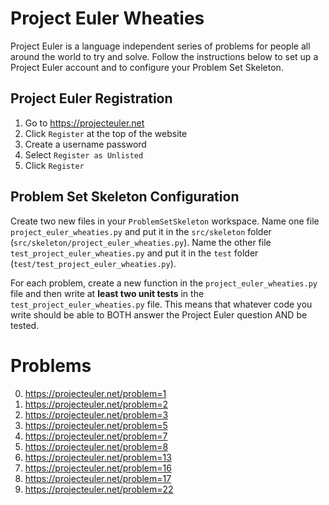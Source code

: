 # Project Euler Wheaties

Project Euler is a language independent series of problems for people all
around the world to try and solve. Follow the instructions below to set up a
Project Euler account and to configure your Problem Set Skeleton.

## Project Euler Registration

1. Go to https://projecteuler.net
2. Click `Register` at the top of the website
3. Create a username password
4. Select `Register as Unlisted`
5. Click `Register`

## Problem Set Skeleton Configuration

Create two new files in your `ProblemSetSkeleton` workspace. Name one file
`project_euler_wheaties.py` and put it in the `src/skeleton` folder
(`src/skeleton/project_euler_wheaties.py`). Name the other file
`test_project_euler_wheaties.py` and put it in the `test` folder
(`test/test_project_euler_wheaties.py`).

For each problem, create a new function in the `project_euler_wheaties.py` file
and then write at **least two unit tests** in the
`test_project_euler_wheaties.py` file. This means that whatever code you write
should be able to BOTH answer the Project Euler question AND be tested.

# Problems

0. https://projecteuler.net/problem=1
1. https://projecteuler.net/problem=2
2. https://projecteuler.net/problem=3
3. https://projecteuler.net/problem=5
4. https://projecteuler.net/problem=7
5. https://projecteuler.net/problem=8
6. https://projecteuler.net/problem=13
7. https://projecteuler.net/problem=16
8. https://projecteuler.net/problem=17
9. https://projecteuler.net/problem=22
